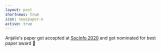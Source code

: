 ```yaml
---
layout: post
shortnews: true
icon: newspaper-o
active: true
---
```

Anjalie's paper got accepted at <a href="https://kdd.isti.cnr.it/socinfo2020/">SocInfo 2020</a> and got nominated for best paper award 🎉